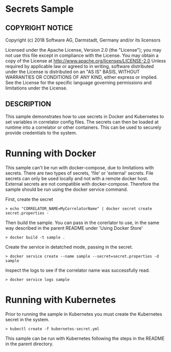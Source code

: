 # Secrets Sample

## COPYRIGHT NOTICE

Copyright (c) 2018 Software AG, Darmstadt, Germany and/or its licensors

Licensed under the Apache License, Version 2.0 (the "License"); you may not use this 
file except in compliance with the License. You may obtain a copy of the License at
http://www.apache.org/licenses/LICENSE-2.0
Unless required by applicable law or agreed to in writing, software distributed under the
License is distributed on an "AS IS" BASIS, WITHOUT WARRANTIES OR CONDITIONS OF ANY KIND, 
either express or implied. 
See the License for the specific language governing permissions and limitations under the License.


## DESCRIPTION

This sample demonstrates how to use secrets in Docker and Kubernetes to set variables in correlator
config files. The secrets can then be loaded at runtime into a correlator or other containers. This can be
used to securely provide credentials to the system.

Running with Docker
==============

This sample can't be run with docker-compose, due to limitations with secrets. There are two types of secrets,
'file' or 'external' secrets. File secrets can only be used locally and not with a remote docker host. External
secrets are not compatible with docker-compose. Therefore the sample should be run using the docker service
command.

First, create the secret

    > echo "CORRELATOR_NAME=MyCorrelatorName" | docker secret create secret.properties -

Then build the sample. You can pass in the corerlator to use, in the same way described in
the parent README under 'Using Docker Store'

    > docker build -t sample .

Create the service in detatched mode, passing in the secret.

    > docker service create --name sample --secret=secret.properties -d sample

Inspect the logs to see if the correlator name was successfully read.

    > docker service logs sample


Running with Kubernetes
==============

Prior to running the sample in Kubernetes you must create the Kubernetes secret
in the system. 

    > kubectl create -f kubernetes-secret.yml

This sample can be run with Kubernetes following the steps in the README in the
parent directory. 

